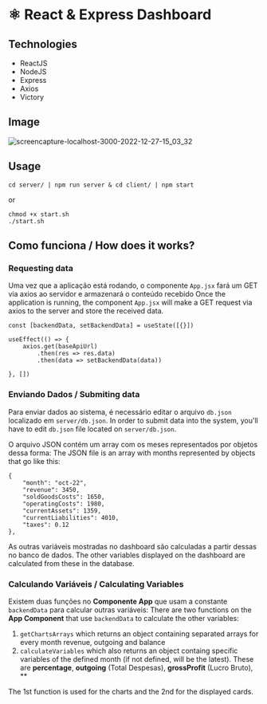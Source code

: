 # ⚛ React & Express Dashboard

## Technologies
<ul>
  <li> ReactJS </li>
  <li> NodeJS </li>
  <li> Express </li>
  <li> Axios </li>
  <li> Victory </li>
</ul>

## Image

![screencapture-localhost-3000-2022-12-27-15_03_32](https://user-images.githubusercontent.com/78546581/209705723-e21415ad-3c0f-4a42-81e8-7b1d2f6d822f.png)

## Usage

```
cd server/ | npm run server & cd client/ | npm start
```
or
```
chmod +x start.sh
./start.sh
```

## Como funciona / How does it works?

### Requesting data

Uma vez que a aplicação está rodando, o componente `App.jsx` fará um GET via axios ao servidor e armazenará o conteúdo recebido
Once the application is running, the component `App.jsx` will make a GET request via axios to the server and store the received data.

```
const [backendData, setBackendData] = useState([{}])

useEffect(() => {
    axios.get(baseApiUrl)
        .then(res => res.data)
        .then(data => setBackendData(data))

}, []) 
```

### Enviando Dados / Submiting data

Para enviar dados ao sistema, é necessário editar o arquivo `db.json` localizado em `server/db.json`.
In order to submit data into the system, you'll have to edit `db.json` file located on `server/db.json`.

O arquivo JSON contém um array com os meses representados por objetos dessa forma:
The JSON file is an array with months represented by objects that go like this:

```
{ 
    "month": "oct-22", 
    "revenue": 3450,
    "soldGoodsCosts": 1650,
    "operatingCosts": 1980,
    "currentAssets": 1359,
    "currentLiabilities": 4010,
    "taxes": 0.12 
},
```
As outras variáveis mostradas no dashboard são calculadas a partir dessas no banco de dados.
The other variables displayed on the dashboard are calculated from these in the database.

### Calculando Variáveis / Calculating Variables

Existem duas funções no **Componente App** que usam a constante `backendData` para calcular outras variáveis:
There are two functions on the **App Component** that use `backendData` to calculate the other variables:
  1. `getChartsArrays` which returns an object containing separated arrays for every month revenue, outgoing and balance
  2. `calculateVariables` which also returns an object containg specific variables of the defined month (if not defined, will be the latest). These are **percentage**, **outgoing** (Total Despesas), **grossProfit** (Lucro Bruto), **

The 1st function is used for the charts and the 2nd for the displayed cards.
